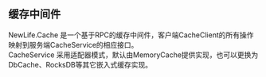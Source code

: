 ﻿## 缓存中间件
NewLife.Cache 是一个基于RPC的缓存中间件，客户端CacheClient的所有操作映射到服务端CacheService的相应接口。  
CacheService 采用适配器模式，默认由MemoryCache提供实现，也可以更换为DbCache、RocksDB等其它嵌入式缓存实现。  
